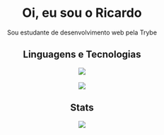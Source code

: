 <h1 align="center">Oi, eu sou o Ricardo</h1>
<p align="center">Sou estudante de desenvolvimento web pela Trybe</p>

<h2 align="center">Linguagens e Tecnologias</h2>
<p align="center">
  <div align="center">
    <img src="https://skillicons.dev/icons?i=html,css,javascript,react,nodejs"/>
    <br></br>
    <img src="https://skillicons.dev/icons?i=neovim,linux,bash,vscode"/>
  </div>
</p>

<h2 align="center">Stats</h2>
<p align="center"><a href="#">
    <img src="https://github-readme-stats.vercel.app/api/top-langs/?username=ricardoraposo&layout=compact&theme=aura_dark&count_private=true&hide_border=true&bg_color=0d1117">
</a></p>
